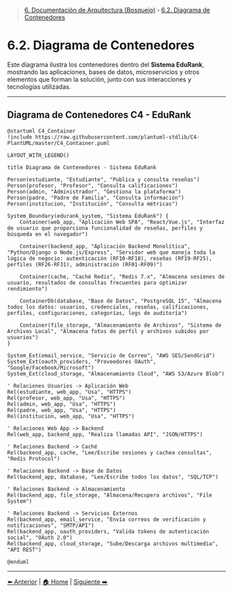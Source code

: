 > [6. Documentación de Arquitectura (Bosquejo)](../6.md) › [6.2. Diagrama de Contenedores](6.2.md)

# 6.2. Diagrama de Contenedores

Este diagrama ilustra los contenedores dentro del **Sistema EduRank**, mostrando las aplicaciones, bases de datos, microservicios y otros elementos que forman la solución, junto con sus interacciones y tecnologías utilizadas.

---

## Diagrama de Contenedores C4 - EduRank

```plantuml
@startuml C4_Container
!include https://raw.githubusercontent.com/plantuml-stdlib/C4-PlantUML/master/C4_Container.puml

LAYOUT_WITH_LEGEND()

title Diagrama de Contenedores - Sistema EduRank

Person(estudiante, "Estudiante", "Publica y consulta reseñas")
Person(profesor, "Profesor", "Consulta calificaciones")
Person(admin, "Administrador", "Gestiona la plataforma")
Person(padre, "Padre de Familia", "Consulta información")
Person(institucion, "Institución", "Consulta métricas")

System_Boundary(edurank_system, "Sistema EduRank") {
    Container(web_app, "Aplicación Web SPA", "React/Vue.js", "Interfaz de usuario que proporciona funcionalidad de reseñas, perfiles y búsqueda en el navegador")
    
    Container(backend_app, "Aplicación Backend Monolítica", "Python/Django o Node.js/Express", "Servidor web que maneja toda la lógica de negocio: autenticación (RF10-RF18), reseñas (RF19-RF25), perfiles (RF26-RF31), administración (RF01-RF09)")
    
    Container(cache, "Caché Redis", "Redis 7.x", "Almacena sesiones de usuario, resultados de consultas frecuentes para optimizar rendimiento")
    
    ContainerDb(database, "Base de Datos", "PostgreSQL 15", "Almacena todos los datos: usuarios, credenciales, reseñas, calificaciones, perfiles, configuraciones, categorías, logs de auditoría")
    
    Container(file_storage, "Almacenamiento de Archivos", "Sistema de Archivos Local", "Almacena fotos de perfil y archivos subidos por usuarios")
}

System_Ext(email_service, "Servicio de Correo", "AWS SES/SendGrid")
System_Ext(oauth_providers, "Proveedores OAuth", "Google/Facebook/Microsoft")
System_Ext(cloud_storage, "Almacenamiento Cloud", "AWS S3/Azure Blob")

' Relaciones Usuarios -> Aplicación Web
Rel(estudiante, web_app, "Usa", "HTTPS")
Rel(profesor, web_app, "Usa", "HTTPS")
Rel(admin, web_app, "Usa", "HTTPS")
Rel(padre, web_app, "Usa", "HTTPS")
Rel(institucion, web_app, "Usa", "HTTPS")

' Relaciones Web App -> Backend
Rel(web_app, backend_app, "Realiza llamadas API", "JSON/HTTPS")

' Relaciones Backend -> Caché
Rel(backend_app, cache, "Lee/Escribe sesiones y cachea consultas", "Redis Protocol")

' Relaciones Backend -> Base de Datos
Rel(backend_app, database, "Lee/Escribe todos los datos", "SQL/TCP")

' Relaciones Backend -> Almacenamiento
Rel(backend_app, file_storage, "Almacena/Recupera archivos", "File System")

' Relaciones Backend -> Servicios Externos
Rel(backend_app, email_service, "Envía correos de verificación y notificaciones", "SMTP/API")
Rel(backend_app, oauth_providers, "Valida tokens de autenticación social", "OAuth 2.0")
Rel(backend_app, cloud_storage, "Sube/Descarga archivos multimedia", "API REST")

@enduml
```


---

[⬅️ Anterior](../6.1/6.1.md) | [🏠 Home](../../README.md) | [Siguiente ➡️](../6.3/6.3.md)